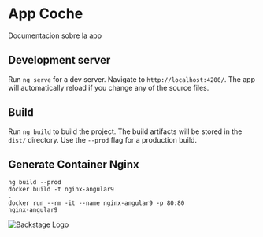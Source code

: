 # App Coche

Documentacion sobre la app

## Development server

Run `ng serve` for a dev server. Navigate to `http://localhost:4200/`. The app will automatically reload if you change any of the source files.

## Build

Run `ng build` to build the project. The build artifacts will be stored in the `dist/` directory. Use the `--prod` flag for a production build.

## Generate Container Nginx

<code>ng build --prod</code><br>
<code>docker build -t nginx-angular9 .</code><br>
<code>docker run --rm -it --name nginx-angular9 -p 80:80 nginx-angular9</code>

![Backstage Logo](images/backstage-logo-cncf.svg)
